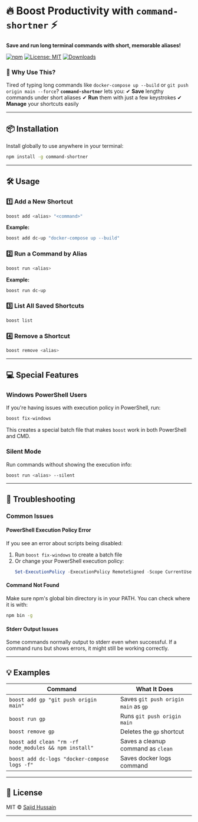 # 🔥 Boost Productivity with **`command-shortner`** ⚡  

**Save and run long terminal commands with short, memorable aliases!**  

[![npm](https://img.shields.io/npm/v/command-shortner?color=blue&label=Latest%20Version)](https://www.npmjs.com/package/command-shortner)
[![License: MIT](https://img.shields.io/badge/License-MIT-green.svg)](https://opensource.org/licenses/MIT)
[![Downloads](https://img.shields.io/npm/dt/command-shortner?color=orange)](https://npm-stat.com/charts.html?package=command-shortner)  

### **🚀 Why Use This?**
Tired of typing long commands like `docker-compose up --build` or `git push origin main --force`?
**`command-shortner`** lets you:
✔ **Save** lengthy commands under short aliases
✔ **Run** them with just a few keystrokes
✔ **Manage** your shortcuts easily  

---

## **📦 Installation**  

Install globally to use anywhere in your terminal:  

```bash
npm install -g command-shortner
```  

---

## **🛠 Usage**  

### **1️⃣ Add a New Shortcut**
```bash
boost add <alias> "<command>"
```
**Example:**
```bash
boost add dc-up "docker-compose up --build"
```  

### **2️⃣ Run a Command by Alias**
```bash
boost run <alias>
```
**Example:**
```bash
boost run dc-up
```  

### **3️⃣ List All Saved Shortcuts**
```bash
boost list
```  

### **4️⃣ Remove a Shortcut**
```bash
boost remove <alias>
```  

---

## **💻 Special Features**

### **Windows PowerShell Users**
If you're having issues with execution policy in PowerShell, run:
```bash
boost fix-windows
```
This creates a special batch file that makes `boost` work in both PowerShell and CMD.

### **Silent Mode**
Run commands without showing the execution info:
```bash
boost run <alias> --silent
```

---

## **🔧 Troubleshooting**

### **Common Issues**

#### **PowerShell Execution Policy Error**
If you see an error about scripts being disabled:
1. Run `boost fix-windows` to create a batch file
2. Or change your PowerShell execution policy:
   ```powershell
   Set-ExecutionPolicy -ExecutionPolicy RemoteSigned -Scope CurrentUser
   ```

#### **Command Not Found**
Make sure npm's global bin directory is in your PATH. You can check where it is with:
```bash
npm bin -g
```

#### **Stderr Output Issues**
Some commands normally output to stderr even when successful. If a command runs but shows errors, it might still be working correctly.

---

## **💡 Examples**  

| Command | What It Does |
|---------|-------------|
| `boost add gp "git push origin main"` | Saves `git push origin main` as `gp` |
| `boost run gp` | Runs `git push origin main` |
| `boost remove gp` | Deletes the `gp` shortcut |
| `boost add clean "rm -rf node_modules && npm install"` | Saves a cleanup command as `clean` |
| `boost add dc-logs "docker-compose logs -f"` | Saves docker logs command |

---

## **📜 License**
MIT © [Sajid Hussain](https://github.com/Sajid-tech)  

---